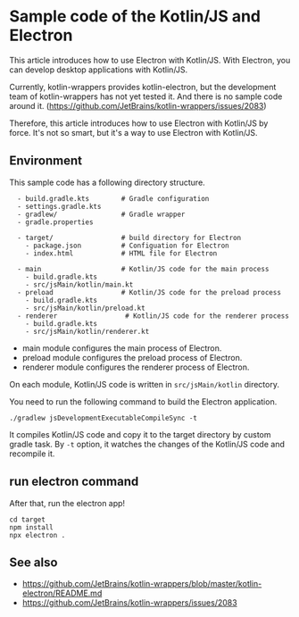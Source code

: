 # Sample code of the Kotlin/JS and Electron

This article introduces how to use Electron with Kotlin/JS.
With Electron, you can develop desktop applications with Kotlin/JS.

Currently, kotlin-wrappers provides kotlin-electron, but the development team of kotlin-wrappers has not yet tested it.
And there is no sample code around it.
(https://github.com/JetBrains/kotlin-wrappers/issues/2083)

Therefore, this article introduces how to use Electron with Kotlin/JS by force.
It's not so smart, but it's a way to use Electron with Kotlin/JS.

## Environment

This sample code has a following directory structure.

```
  - build.gradle.kts        # Gradle configuration
  - settings.gradle.kts
  - gradlew/                # Gradle wrapper
  - gradle.properties

  - target/                 # build directory for Electron
    - package.json          # Configuation for Electron
    - index.html            # HTML file for Electron

  - main                    # Kotlin/JS code for the main process  
    - build.gradle.kts
    - src/jsMain/kotlin/main.kt
  - preload                 # Kotlin/JS code for the preload process  
    - build.gradle.kts
    - src/jsMain/kotlin/preload.kt
  - renderer                 # Kotlin/JS code for the renderer process  
    - build.gradle.kts
    - src/jsMain/kotlin/renderer.kt
```

- main module configures the main process of Electron.
- preload module configures the preload process of Electron.
- renderer module configures the renderer process of Electron.

On each module, Kotlin/JS code is written in `src/jsMain/kotlin` directory.

You need to run the following command to build the Electron application.

```shell
./gradlew jsDevelopmentExecutableCompileSync -t
```

It compiles Kotlin/JS code and copy it to the target directory by custom gradle task.
By `-t` option, it watches the changes of the Kotlin/JS code and recompile it.

## run electron command

After that, run the electron app!

```shell
cd target
npm install
npx electron .
```

## See also

- https://github.com/JetBrains/kotlin-wrappers/blob/master/kotlin-electron/README.md
- https://github.com/JetBrains/kotlin-wrappers/issues/2083
